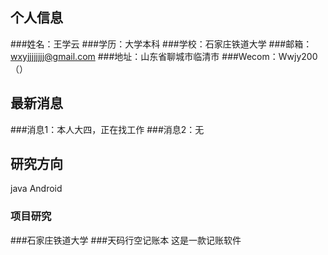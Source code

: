 ## 个人信息
###姓名：王学云
###学历：大学本科
###学校：石家庄铁道大学
###邮箱：wxyjjjjjjjj@gmail.com
###地址：山东省聊城市临清市
###Wecom：Wwjy200（）



## 最新消息
###消息1：本人大四，正在找工作
###消息2：无


## 研究方向
java
Android


### 项目研究
###石家庄铁道大学
###天码行空记账本
这是一款记账软件

